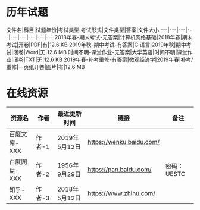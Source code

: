 # 历年试题

文件名|科目|试题年份|考试类型|考试形式|文件类型|答案|文件大小
---|---|---|---|---|---|---|---|---
2018年春-期末考试-无答案|计算机网络基础|2018年春|期末考试|开卷|PDF|有|12.6 KB
2019年秋-期中考试-有答案|C 语言|2019年秋|期中考试|闭卷|Word|无|12.6 MB
时间不明-课堂作业-无答案|大学英语|时间不明|课堂作业|闭卷|TXT|无|12.6 KB
2019年春-补考重修-有答案|微观经济学|2019年春|补考/重修|一页纸开卷|图片|有|12.6 MB

# 在线资源

资源名|作者|最近更新时间|链接|备注
---|---|---|---|---
百度文库-XXX|作者-1|2019年5月12日|https://wenku.baidu.com/
百度网盘-XXX|作者-2|1956年9月29日|https://pan.baidu.com/|密码：UESTC
知乎-XXX|作者-3|2018年5月12日|https://www.zhihu.com/